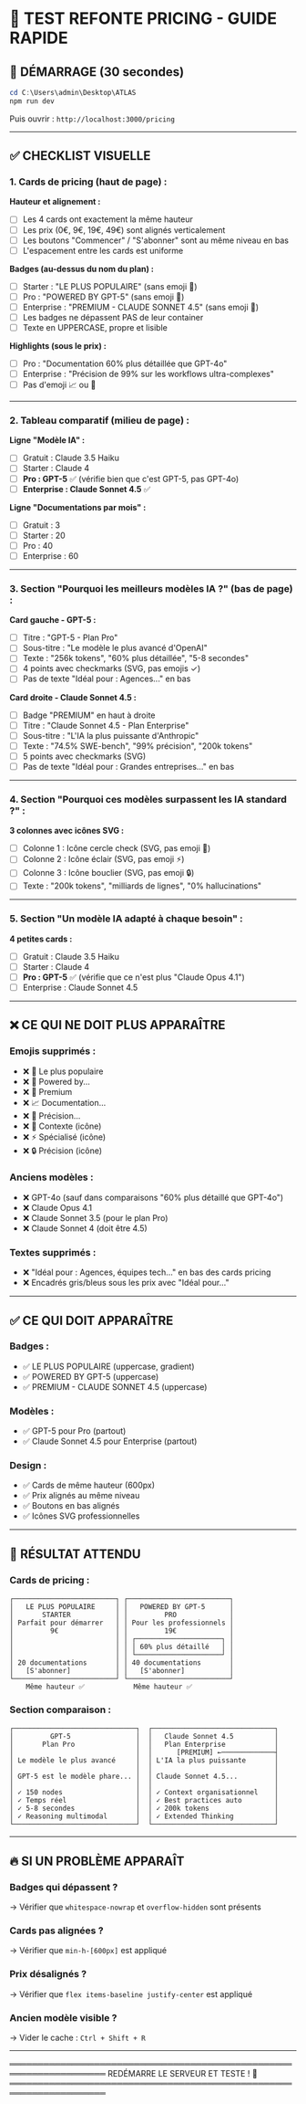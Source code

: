 # 🧪 TEST REFONTE PRICING - GUIDE RAPIDE

## 🚀 DÉMARRAGE (30 secondes)

```powershell
cd C:\Users\admin\Desktop\ATLAS
npm run dev
```

Puis ouvrir : `http://localhost:3000/pricing`

---

## ✅ CHECKLIST VISUELLE

### 1. Cards de pricing (haut de page) :

**Hauteur et alignement :**
- [ ] Les 4 cards ont exactement la même hauteur
- [ ] Les prix (0€, 9€, 19€, 49€) sont alignés verticalement
- [ ] Les boutons "Commencer" / "S'abonner" sont au même niveau en bas
- [ ] L'espacement entre les cards est uniforme

**Badges (au-dessus du nom du plan) :**
- [ ] Starter : "LE PLUS POPULAIRE" (sans emoji 🚀)
- [ ] Pro : "POWERED BY GPT-5" (sans emoji 🤖)
- [ ] Enterprise : "PREMIUM - CLAUDE SONNET 4.5" (sans emoji 👑)
- [ ] Les badges ne dépassent PAS de leur container
- [ ] Texte en UPPERCASE, propre et lisible

**Highlights (sous le prix) :**
- [ ] Pro : "Documentation 60% plus détaillée que GPT-4o"
- [ ] Enterprise : "Précision de 99% sur les workflows ultra-complexes"
- [ ] Pas d'emoji 📈 ou 🎯

---

### 2. Tableau comparatif (milieu de page) :

**Ligne "Modèle IA" :**
- [ ] Gratuit : Claude 3.5 Haiku
- [ ] Starter : Claude 4
- [ ] **Pro : GPT-5** ✅ (vérifie bien que c'est GPT-5, pas GPT-4o)
- [ ] **Enterprise : Claude Sonnet 4.5** ✅

**Ligne "Documentations par mois" :**
- [ ] Gratuit : 3
- [ ] Starter : 20
- [ ] Pro : 40
- [ ] Enterprise : 60

---

### 3. Section "Pourquoi les meilleurs modèles IA ?" (bas de page) :

**Card gauche - GPT-5 :**
- [ ] Titre : "GPT-5 - Plan Pro"
- [ ] Sous-titre : "Le modèle le plus avancé d'OpenAI"
- [ ] Texte : "256k tokens", "60% plus détaillée", "5-8 secondes"
- [ ] 4 points avec checkmarks (SVG, pas emojis ✓)
- [ ] Pas de texte "Idéal pour : Agences..." en bas

**Card droite - Claude Sonnet 4.5 :**
- [ ] Badge "PREMIUM" en haut à droite
- [ ] Titre : "Claude Sonnet 4.5 - Plan Enterprise"
- [ ] Sous-titre : "L'IA la plus puissante d'Anthropic"
- [ ] Texte : "74.5% SWE-bench", "99% précision", "200k tokens"
- [ ] 5 points avec checkmarks (SVG)
- [ ] Pas de texte "Idéal pour : Grandes entreprises..." en bas

---

### 4. Section "Pourquoi ces modèles surpassent les IA standard ?" :

**3 colonnes avec icônes SVG :**
- [ ] Colonne 1 : Icône cercle check (SVG, pas emoji 🎯)
- [ ] Colonne 2 : Icône éclair (SVG, pas emoji ⚡)
- [ ] Colonne 3 : Icône bouclier (SVG, pas emoji 🔒)
- [ ] Texte : "200k tokens", "milliards de lignes", "0% hallucinations"

---

### 5. Section "Un modèle IA adapté à chaque besoin" :

**4 petites cards :**
- [ ] Gratuit : Claude 3.5 Haiku
- [ ] Starter : Claude 4
- [ ] **Pro : GPT-5** ✅ (vérifie que ce n'est plus "Claude Opus 4.1")
- [ ] Enterprise : Claude Sonnet 4.5

---

## ❌ CE QUI NE DOIT PLUS APPARAÎTRE

### Emojis supprimés :
- ❌ 🚀 Le plus populaire
- ❌ 🤖 Powered by...
- ❌ 👑 Premium
- ❌ 📈 Documentation...
- ❌ 🎯 Précision...
- ❌ 🎯 Contexte (icône)
- ❌ ⚡ Spécialisé (icône)
- ❌ 🔒 Précision (icône)

### Anciens modèles :
- ❌ GPT-4o (sauf dans comparaisons "60% plus détaillé que GPT-4o")
- ❌ Claude Opus 4.1
- ❌ Claude Sonnet 3.5 (pour le plan Pro)
- ❌ Claude Sonnet 4 (doit être 4.5)

### Textes supprimés :
- ❌ "Idéal pour : Agences, équipes tech..." en bas des cards pricing
- ❌ Encadrés gris/bleus sous les prix avec "Idéal pour..."

---

## ✅ CE QUI DOIT APPARAÎTRE

### Badges :
- ✅ LE PLUS POPULAIRE (uppercase, gradient)
- ✅ POWERED BY GPT-5 (uppercase)
- ✅ PREMIUM - CLAUDE SONNET 4.5 (uppercase)

### Modèles :
- ✅ GPT-5 pour Pro (partout)
- ✅ Claude Sonnet 4.5 pour Enterprise (partout)

### Design :
- ✅ Cards de même hauteur (600px)
- ✅ Prix alignés au même niveau
- ✅ Boutons en bas alignés
- ✅ Icônes SVG professionnelles

---

## 🎯 RÉSULTAT ATTENDU

### Cards de pricing :

```
┌─────────────────────────┐ ┌─────────────────────────┐
│   LE PLUS POPULAIRE     │ │   POWERED BY GPT-5      │
│       STARTER           │ │         PRO             │
│ Parfait pour démarrer   │ │ Pour les professionnels │
│         9€              │ │         19€             │
│                         │ │ ┌─────────────────────┐ │
│                         │ │ │ 60% plus détaillé   │ │
│                         │ │ └─────────────────────┘ │
│ 20 documentations       │ │ 40 documentations       │
│   [S'abonner]           │ │   [S'abonner]           │
└─────────────────────────┘ └─────────────────────────┘
    Même hauteur ✅            Même hauteur ✅
```

### Section comparaison :

```
┌──────────────────────────────┐  ┌──────────────────────────────┐
│         GPT-5                │  │   Claude Sonnet 4.5          │
│       Plan Pro               │  │   Plan Enterprise            │
│                              │  │      [PREMIUM] ←─────────────┤
│ Le modèle le plus avancé     │  │ L'IA la plus puissante       │
│                              │  │                              │
│ GPT-5 est le modèle phare... │  │ Claude Sonnet 4.5...         │
│                              │  │                              │
│ ✓ 150 nodes                  │  │ ✓ Context organisationnel    │
│ ✓ Temps réel                 │  │ ✓ Best practices auto        │
│ ✓ 5-8 secondes               │  │ ✓ 200k tokens                │
│ ✓ Reasoning multimodal       │  │ ✓ Extended Thinking          │
└──────────────────────────────┘  └──────────────────────────────┘
```

---

## 🔥 SI UN PROBLÈME APPARAÎT

### Badges qui dépassent ?
→ Vérifier que `whitespace-nowrap` et `overflow-hidden` sont présents

### Cards pas alignées ?
→ Vérifier que `min-h-[600px]` est appliqué

### Prix désalignés ?
→ Vérifier que `flex items-baseline justify-center` est appliqué

### Ancien modèle visible ?
→ Vider le cache : `Ctrl + Shift + R`

---

═══════════════════════════════════════════════════════════════════
REDÉMARRE LE SERVEUR ET TESTE ! 🚀
═══════════════════════════════════════════════════════════════════

